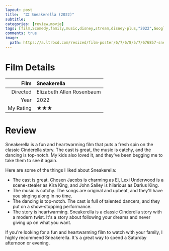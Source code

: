 ```yaml
---
layout: post
title:  "🎞️ Sneakerella (2022)"
subtitle:
categories: [review,movie]
tags: [film,Scomedy,family,music,disney,stream,disney-plus,"2022",Google-Bard,review,"★★★"]
comments: true
image:
  path: https://a.ltrbxd.com/resized/film-poster/6/7/6/8/5/7/676857-sneakerella-0-500-0-750-crop.jpg
---
```


# Film Details

Film|Sneakerella
--:|:--
Directed|Elizabeth Allen Rosenbaum
Year|2022
My Rating|★★★

# Review

Sneakerella is a fun and heartwarming film that puts a fresh spin on the classic Cinderella story. The cast is great, the music is catchy, and the dancing is top-notch. My kids also loved it, and they've been begging me to take them to see it again.

Here are some of the things I liked about Sneakerella:

- The cast is great. Chosen Jacobs is charming as El, Lexi Underwood is a scene-stealer as Kira King, and John Salley is hilarious as Darius King.
- The music is catchy. The songs are original and upbeat, and they'll have you singing along in no time.
- The dancing is top-notch. The cast is full of talented dancers, and they put on a show-stopping performance.
- The story is heartwarming. Sneakerella is a classic Cinderella story with a modern twist. It's a story about following your dreams and never giving up on what you want.

If you're looking for a fun and heartwarming film to watch with your family, I highly recommend Sneakerella. It's a great way to spend a Saturday afternoon or evening.

